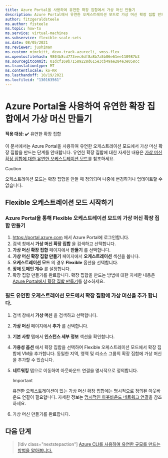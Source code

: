 ```yaml
---
title: Azure Portal을 사용하여 유연한 확장 집합에서 가상 머신 만들기
description: Azure Portal에서 유연한 오케스트레이션 모드로 가상 머신 확장 집합 만드는 방법을 알아봅니다.
author: fitzgeraldsteele
ms.author: fisteele
ms.topic: how-to
ms.service: virtual-machines
ms.subservice: flexible-scale-sets
ms.date: 08/05/2021
ms.reviewer: jushiman
ms.custom: mimckitt, devx-track-azurecli, vmss-flex
ms.openlocfilehash: 9804b8cd773eec6df8a8b7a5b06e61ee110987b3
ms.sourcegitcommit: 01dcf169b71589228d615e3cb49ae284e3e058cc
ms.translationtype: MT
ms.contentlocale: ko-KR
ms.lasthandoff: 10/19/2021
ms.locfileid: "130163561"
---
```

# <a name="create-virtual-machines-in-a-flexible-scale-set-using-azure-portal"></a>Azure Portal을 사용하여 유연한 확장 집합에서 가상 머신 만들기

**적용 대상:** :heavy_check_mark: 유연한 확장 집합

이 문서에서는 Azure Portal을 사용하여 유연한 오케스트레이션 모드에서 가상 머신 확장 집합을 만드는 단계를 안내합니다. 유연한 확장 집합에 대한 자세한 내용은 [가상 머신 확장 집합에 대한 유연한 오케스트레이션 모드](flexible-virtual-machine-scale-sets.md)를 참조하세요. 


> [!CAUTION]
> 오케스트레이션 모드는 확장 집합을 만들 때 정의되며 나중에 변경하거나 업데이트할 수 없습니다.


## <a name="get-started-with-flexible-orchestration-mode"></a>Flexible 오케스트레이션 모드 시작하기

### <a name="create-a-virtual-machine-scale-set-in-flexible-orchestration-mode-through-the-azure-portal"></a>Azure Portal을 통해 Flexible 오케스트레이션 모드의 가상 머신 확장 집합 만들기

1. https://portal.azure.com 에서 Azure Portal에 로그인합니다.
1. 검색 창에서 **가상 머신 확장 집합** 을 검색하고 선택합니다.
1. **가상 머신 확장 집합** 페이지에서 **만들기** 를 선택합니다.
1. **가상 머신 확장 집합 만들기** 페이지에서 **오케스트레이션** 섹션을 봅니다.
1. **오케스트레이션 모드** 의 경우 **Flexible** 옵션을 선택합니다.
1. **장애 도메인 개수** 를 설정합니다.
1. 확장 집합 만들기를 완료합니다. 확장 집합을 만드는 방법에 대한 자세한 내용은 [Azure Portal에서 확장 집합 만들기](../virtual-machine-scale-sets/quick-create-portal.md#create-virtual-machine-scale-set)를 참조하세요.


### <a name="optional-add-a-virtual-machine-to-the-scale-set-in-flexible-orchestration-mode"></a>필드 유연한 오케스트레이션 모드에서 확장 집합에 가상 머신을 추가 합니다.

1. 검색 창에서 **가상 머신** 을 검색하고 선택합니다.
1. **가상 머신** 페이지에서 **추가** 를 선택합니다.
1. **기본 사항** 탭에서 **인스턴스 세부 정보** 섹션을 확인합니다.
1. **가용성 옵션** 에서 확장 집합을 선택하여 Flexible 오케스트레이션 모드에서 확장 집합에 VM을 추가합니다. 동일한 지역, 영역 및 리소스 그룹의 확장 집합에 가상 머신을 추가할 수 있습니다.
1. **네트워킹** 탭으로 이동하여 아웃바운드 연결을 명시적으로 정의합니다.

    > [!IMPORTANT]
    > 유연한 오케스트레이션이 있는 가상 머신 확장 집합에는 명시적으로 정의된 아웃바운드 연결이 필요합니다. 자세한 정보는 [명시적인 아웃바운드 네트워크 연결](flexible-virtual-machine-scale-sets-migration-resources.md#explicit-network-outbound-connectivity-required)을 참조하세요.

1. 가상 머신 만들기를 완료합니다.


## <a name="next-steps"></a>다음 단계
> [!div class="nextstepaction"]
> [Azure CLI를 사용하여 유연한 규모를 만드는 방법을 알아봅니다.](flexible-virtual-machine-scale-sets-cli.md)
